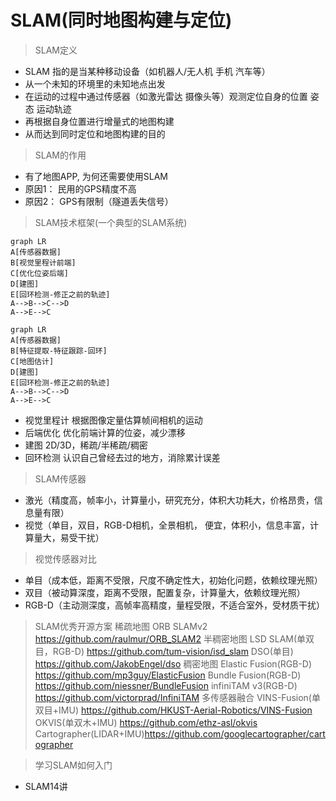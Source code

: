 # SLAM(同时地图构建与定位)

> SLAM定义

- SLAM 指的是当某种移动设备（如机器人/无人机 手机 汽车等）
- 从一个未知的环境里的未知地点出发
- 在运动的过程中通过传感器（如激光雷达 摄像头等）观测定位自身的位置 姿态 运动轨迹
- 再根据自身位置进行增量式的地图构建
- 从而达到同时定位和地图构建的目的

>SLAM的作用

- 有了地图APP, 为何还需要使用SLAM
- 原因1： 民用的GPS精度不高
- 原因2： GPS有限制（隧道丢失信号）

>SLAM技术框架(一个典型的SLAM系统)

```mermaid
graph LR
A[传感器数据]
B[视觉里程计前端]
C[优化位姿后端]
D[建图]
E[回环检测-修正之前的轨迹]
A-->B-->C-->D
A-->E-->C
```

```mermaid
graph LR
A[传感器数据]
B[特征提取-特征跟踪-回环]
C[地图估计]
D[建图]
E[回环检测-修正之前的轨迹]
A-->B-->C-->D
A-->E-->C
```
- 视觉里程计
	根据图像定量估算帧间相机的运动
- 后端优化
	优化前端计算的位姿，减少漂移
- 建图
	2D/3D，稀疏/半稀疏/稠密
- 回环检测
	认识自己曾经去过的地方，消除累计误差
	


> SLAM传感器
- 激光（精度高，帧率小，计算量小，研究充分，体积大功耗大，价格昂贵，信息量有限）
- 视觉（单目，双目，RGB-D相机，全景相机， 便宜，体积小，信息丰富，计算量大，易受干扰）

> 视觉传感器对比
- 单目（成本低，距离不受限，尺度不确定性大，初始化问题，依赖纹理光照）
- 双目（被动算深度，距离不受限，配置复杂，计算量大，依赖纹理光照）
- RGB-D（主动测深度，高帧率高精度，量程受限，不适合室外，受材质干扰）

> SLAM优秀开源方案
> 稀疏地图 ORB SLAMv2 https://github.com/raulmur/ORB_SLAM2
> 半稠密地图
	LSD SLAM(单双目，RGB-D) https://github.com/tum-vision/isd_slam
	DSO(单目) https://github.com/JakobEngel/dso
> 稠密地图
	Elastic Fusion(RGB-D) https://github.com/mp3guy/ElasticFusion
	Bundle Fusion(RGB-D) https://github.com/niessner/BundleFusion
	infiniTAM v3(RGB-D) https://github.com/victorprad/InfiniTAM
> 多传感器融合
	VINS-Fusion(单双目+IMU) https://github.com/HKUST-Aerial-Robotics/VINS-Fusion
	OKVIS(单双木+IMU) https://github.com/ethz-asl/okvis
	Cartographer(LIDAR+IMU)https://github.com/googlecartographer/cartographer

>学习SLAM如何入门
- SLAM14讲
